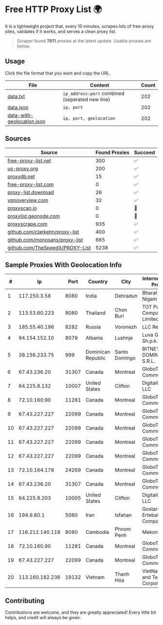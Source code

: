 
# Free HTTP Proxy List 🌍

It is a lightweight project that, every 10 minutes, scrapes lots of free-proxy sites, validates if it works, and serves a clean proxy list.


> Scraper found **7811** proxies at the latest update. Usable proxies are below.

## Usage

Click the file format that you want and copy the URL.


|File|Content|Count|
|----|-------|-----|
|[data.txt](https://raw.githubusercontent.com/themiralay/Proxy-List-World/master/data.txt)|`ip_address:port` combined (seperated new line)|202|
|[data.json](https://raw.githubusercontent.com/themiralay/Proxy-List-World/master/data.json)|`ip, port`|202|
|[data-with-geolocation.json](https://raw.githubusercontent.com/themiralay/Proxy-List-World/master/data-with-geolocation.json)|`ip, port, geolocation`|202|

## Sources

|Source|Found Proxies|Succeed|
|------|-------------|-------|
|[free-proxy-list.net](https://free-proxy-list.net)|300|✅|
|[us-proxy.org](https://www.us-proxy.org)|200|✅|
|[proxydb.net](http://proxydb.net)|15|✅|
|[free-proxy-list.com](https://free-proxy-list.com/?page=&port=&type%5B%5D=http&type%5B%5D=https&up_time=0&search=Search)|0|✅|
|[proxy-list.download](https://www.proxy-list.download/HTTP)|26|✅|
|[vpnoverview.com](https://vpnoverview.com/privacy/anonymous-browsing/free-proxy-servers)|32|✅|
|[proxyscan.io](https://www.proxyscan.io)|0|🚫|
|[proxylist.geonode.com](https://proxylist.geonode.com/api/proxy-list?limit=300&page=1&sort_by=lastChecked&sort_type=desc&protocols=http,https)|0|🚫|
|[proxyscrape.com](https://api.proxyscrape.com/v2/?request=displayproxies&protocol=http&timeout=10000&country=all&ssl=all&anonymity=all)|935|✅|
|[github.com/clarketm/proxy-list](https://raw.githubusercontent.com/clarketm/proxy-list/master/proxy-list-raw.txt)|400|✅|
|[github.com/monosans/proxy-list](https://raw.githubusercontent.com/monosans/proxy-list/main/proxies/http.txt)|665|✅|
|[github.com/TheSpeedX/PROXY-List](https://raw.githubusercontent.com/TheSpeedX/PROXY-List/master/http.txt)|5238|✅|


## Sample Proxies With Geolocation Info

|#|Ip|Port|Country|City|Internet Service Provider|
|-|--|----|-------|----|-------------------------|
|1|117.250.3.58|8080|India|Dehradun|Bharat Sanchar Nigam Ltd|
|2|113.53.60.223|8080|Thailand|Chon Buri|TOT Public Company Limited|
|3|185.55.40.196|8282|Russia|Voronezh|LLC Real|
|4|94.154.152.10|8079|Albania|Lushnje|Luva Group Sh.p.k.|
|5|38.156.233.75|999|Dominican Republic|Santo Domingo|BITNET DOMINICANA, S.R.L.|
|6|67.43.236.20|31307|Canada|Montreal|GloboTech Communications|
|7|64.225.8.132|10007|United States|Clifton|DigitalOcean, LLC|
|8|72.10.160.90|11281|Canada|Montreal|GloboTech Communications|
|9|67.43.227.227|22099|Canada|Montreal|GloboTech Communications|
|10|67.43.227.227|22099|Canada|Montreal|GloboTech Communications|
|11|67.43.227.227|22099|Canada|Montreal|GloboTech Communications|
|12|67.43.227.227|22099|Canada|Montreal|GloboTech Communications|
|13|72.10.164.178|24269|Canada|Montreal|GloboTech Communications|
|14|67.43.236.20|31307|Canada|Montreal|GloboTech Communications|
|15|64.225.8.203|10005|United States|Clifton|DigitalOcean, LLC|
|16|194.9.80.1|5060|Iran|Isfahan|Gostaresh Ertebat Azin Kia Company PJSC|
|17|116.212.140.118|8080|Cambodia|Phnom Penh|MekongNet|
|18|72.10.160.90|11281|Canada|Montreal|GloboTech Communications|
|19|67.43.227.227|22099|Canada|Montreal|GloboTech Communications|
|20|113.160.182.236|19132|Vietnam|Thanh Hóa|VietNam Post and Telecom Corporation|



## Contributing

Contributions are welcome, and they are greatly appreciated! Every
little bit helps, and credit will always be given.

